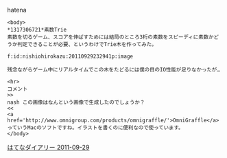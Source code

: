 
hatena

```
<body>
*1317306721*素数Trie
素数を切るゲーム、スコアを伸ばすためには結局のところ3桁の素数をスピーディに素数かどうか判定できることが必要、というわけでTrie木を作ってみた。

f:id:nishiohirokazu:20110929232941p:image

残念ながらゲーム中にリアルタイムでこの木をたどるには僕の目のIO性能が足りなかったが…

<hr>
コメント
>>
nash この画像はなんという画像で生成したのでしょうか？
<<
<a href='http://www.omnigroup.com/products/omnigraffle/'>OmniGraffle</a>っていうMacのソフトですね。イラストを書くのに便利なので使っています。
</body>
```


[はてなダイアリー 2011-09-29](https://nishiohirokazu.hatenadiary.org/archive/2011/09/29)